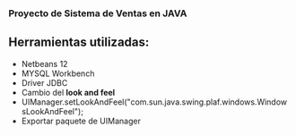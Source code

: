 ### Proyecto de Sistema de Ventas en JAVA

## Herramientas utilizadas:

* Netbeans 12
* MYSQL Workbench
* Driver JDBC
* Cambio del **look and feel** 
* UIManager.setLookAndFeel("com.sun.java.swing.plaf.windows.WindowsLookAndFeel");
* Exportar paquete de UIManager
